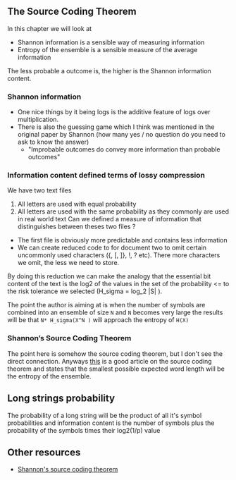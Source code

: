 ## The Source Coding Theorem
In this chapter we will look at 
- Shannon information is a sensible way of measuring information
- Entropy of the ensemble is a sensible measure of the average information
  
The less probable a outcome is, the higher is the Shannon information content.

### Shannon information
- One nice things by it being logs is the additive feature of logs over multiplication.
- There is also the guessing game which I think was mentioned in the original paper by Shannon (how many yes / no question do you need to ask to know the answer)
  - "Improbable outcomes do convey more information than probable outcomes"

### Information content defined terms of lossy compression
We have two text files
1. All letters are used with equal probability
2. All letters are used with the same probability as they commonly are used in real world text
Can we defined a measure of information that distinguishes between theses two files ? 
- The first file is obviously more predictable and contains less information
- We can create reduced code to for document two to omit certain uncommonly used characters ({, [, ]}, !, ? etc). There more characters we omit, the less we need to store. 

By doing this reduction we can make the analogy that the essential bit content of the text is the log2 of the values in the set of the probability <= to the risk tolerance we selected (H_sigma = log_2 |S| ).

The point the author is aiming at is when the number of symbols are combined into an ensemble of size `N` and `N` becomes very large the results will be that `N* H_sigma(X^N )` will approach the entropy of `H(X)`

### Shannon’s Source Coding Theorem
The point here is somehow the source coding theorem, but I don't see the direct connection. Anyways [this](https://mbernste.github.io/posts/sourcecoding/) is a good article on the source coding theorem and states that the smallest possible expected word length will be the entropy of the ensemble.

## Long strings probability
The probability of a long string will be the product of all it's symbol probabilities and information content is the number of symbols plus the probability of the symbols times their log2(1/p) value

## Other resources
- [Shannon's source coding theorem](https://en.wikipedia.org/wiki/Shannon%27s_source_coding_theorem)

